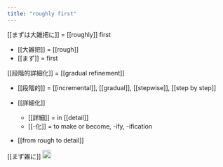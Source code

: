 ```yaml
---
title: "roughly first"
---
```


[[まずは大雑把に]] = [[roughly]] first

- [[大雑把]] = [[rough]]
- [[まず]] = first

[[段階的詳細化]] = [[gradual refinement]]

- [[段階的]] = [[incremental]], [[gradual]], [[stepwise]], [[step by step]]
- [[詳細化]]
    - [[詳細]] = in [[detail]]
    - [[-化]] = to make or become, -ify, -ification

- [[from rough to detail]]

[[まず雑に]]
<img src='https://scrapbox.io/api/pages/nishio-en/en/icon' alt='en.icon' height="19.5"/>